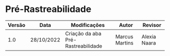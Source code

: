 # Pré-Rastreabilidade

| Versão | Data       | Modificações                       | Autor          | Revisor      |
| ------ | ---------- | ---------------------------------- | -------------- | ------------ |
| 1.0    | 28/10/2022 | Criação da aba Pré-Rastreabilidade | Marcus Martins | Alexia Naara |
